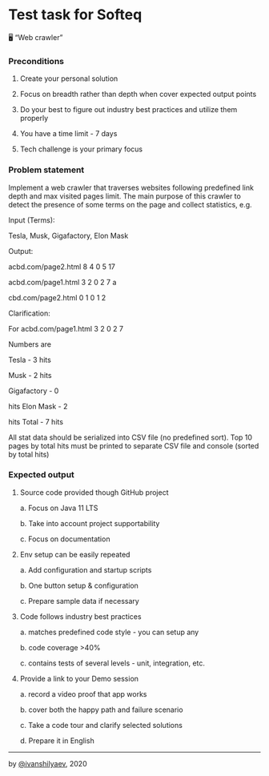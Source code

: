 ﻿
# Test task for Softeq

🖥 “Web crawler”

### Preconditions

1.  Create your personal solution
    
2.  Focus on breadth rather than depth when cover expected output points
    
3.  Do your best to figure out industry best practices and utilize them properly
    
4.  You have a time limit - 7 days
    
5.  Tech challenge is your primary focus
    

### Problem statement

Implement a web crawler that traverses websites following predefined link depth and max visited pages limit. The main purpose of this crawler to detect the presence of some terms on the page and collect statistics, e.g.

Input (Terms): 
 
Tesla, Musk, Gigafactory, Elon Mask

Output:  

acbd.com/page2.html 8 4 0 5 17 

acbd.com/page1.html 3 2 0 2 7 a

cbd.com/page2.html 0 1 0 1 2

Clarification:  

For acbd.com/page1.html 3 2 0 2 7 

Numbers are

Tesla - 3 hits  

Musk - 2 hits 

Gigafactory - 0

hits Elon Mask - 2

hits Total - 7 hits

All stat data should be serialized into CSV file (no predefined sort). Top 10 pages by total hits must be printed to separate CSV file and console (sorted by total hits)

### Expected output

1.  Source code provided though GitHub project
    
    a.  Focus on Java 11 LTS
        
    b.  Take into account project supportability
        
    c.  Focus on documentation
        
2.  Env setup can be easily repeated
    
    a.  Add configuration and startup scripts
        
    b.  One button setup & configuration
       
	c. Prepare sample data if necessary

3.  Code follows industry best practices
    
    a. matches predefined code style - you can setup any

	b. code coverage >40%  
    
    c. contains tests of several levels - unit, integration, etc.
    
4.  Provide a link to your Demo session
    
    a.  record a video proof that app works
        
    b.  cover both the happy path and failure scenario
        
    c.  Take a code tour and clarify selected solutions
        
    d.  Prepare it in English
---

by [@ivanshilyaev](https://github.com/ivanshilyaev), 2020

